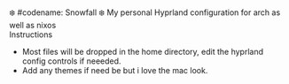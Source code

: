 :snowflake:  #codename: Snowfall :snowflake:
My personal Hyprland configuration for arch as well as nixos<br />
Instructions<br />
<ul>
<li>Most files will be dropped in the home directory, edit the hyprland config controls if neeeded.<br />
<li>Add any themes if need be but i love the mac look.<br />
